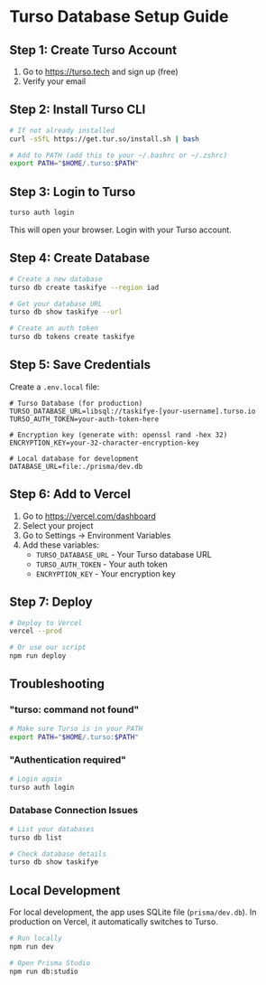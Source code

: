 # Turso Database Setup Guide

## Step 1: Create Turso Account

1. Go to https://turso.tech and sign up (free)
2. Verify your email

## Step 2: Install Turso CLI

```bash
# If not already installed
curl -sSfL https://get.tur.so/install.sh | bash

# Add to PATH (add this to your ~/.bashrc or ~/.zshrc)
export PATH="$HOME/.turso:$PATH"
```

## Step 3: Login to Turso

```bash
turso auth login
```

This will open your browser. Login with your Turso account.

## Step 4: Create Database

```bash
# Create a new database
turso db create taskifye --region iad

# Get your database URL
turso db show taskifye --url

# Create an auth token
turso db tokens create taskifye
```

## Step 5: Save Credentials

Create a `.env.local` file:

```env
# Turso Database (for production)
TURSO_DATABASE_URL=libsql://taskifye-[your-username].turso.io
TURSO_AUTH_TOKEN=your-auth-token-here

# Encryption key (generate with: openssl rand -hex 32)
ENCRYPTION_KEY=your-32-character-encryption-key

# Local database for development
DATABASE_URL=file:./prisma/dev.db
```

## Step 6: Add to Vercel

1. Go to https://vercel.com/dashboard
2. Select your project
3. Go to Settings → Environment Variables
4. Add these variables:
   - `TURSO_DATABASE_URL` - Your Turso database URL
   - `TURSO_AUTH_TOKEN` - Your auth token
   - `ENCRYPTION_KEY` - Your encryption key

## Step 7: Deploy

```bash
# Deploy to Vercel
vercel --prod

# Or use our script
npm run deploy
```

## Troubleshooting

### "turso: command not found"
```bash
# Make sure Turso is in your PATH
export PATH="$HOME/.turso:$PATH"
```

### "Authentication required"
```bash
# Login again
turso auth login
```

### Database Connection Issues
```bash
# List your databases
turso db list

# Check database details
turso db show taskifye
```

## Local Development

For local development, the app uses SQLite file (`prisma/dev.db`).
In production on Vercel, it automatically switches to Turso.

```bash
# Run locally
npm run dev

# Open Prisma Studio
npm run db:studio
```